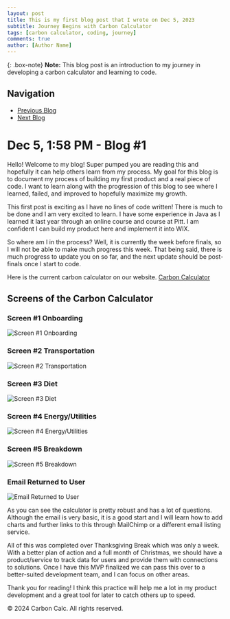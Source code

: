 ```yaml
---
layout: post
title: This is my first blog post that I wrote on Dec 5, 2023
subtitle: Journey Begins with Carbon Calculator
tags: [carbon calculator, coding, journey]
comments: true
author: [Author Name]
---
```


{: .box-note}
**Note:** This blog post is an introduction to my journey in developing a carbon calculator and learning to code.

## Navigation

- [Previous Blog](URL-to-previous-blog)
- [Next Blog](URL-to-next-blog)

# Dec 5, 1:58 PM - Blog #1

Hello! Welcome to my blog! Super pumped you are reading this and hopefully it can help others learn from my process. My goal for this blog is to document my process of building my first product and a real piece of code. I want to learn along with the progression of this blog to see where I learned, failed, and improved to hopefully maximize my growth.

This first post is exciting as I have no lines of code written! There is much to be done and I am very excited to learn. I have some experience in Java as I learned it last year through an online course and course at Pitt. I am confident I can build my product here and implement it into WIX.

So where am I in the process? Well, it is currently the week before finals, so I will not be able to make much progress this week. That being said, there is much progress to update you on so far, and the next update should be post-finals once I start to code.

Here is the current carbon calculator on our website. [Carbon Calculator](https://www.forevergreen.earth/carbon-calculator)

## Screens of the Carbon Calculator

### Screen #1 Onboarding
![Screen #1 Onboarding](assets/img/screen1.png)


### Screen #2 Transportation
![Screen #2 Transportation](assets/img/screen2.png )

### Screen #3 Diet
![Screen #3 Diet](assets/img/screen3.png )


### Screen #4 Energy/Utilities
![Screen #4 Energy/Utilities](assets/img/screen4.png )

### Screen #5 Breakdown
![Screen #5 Breakdown](assets/img/screen5.png )

### Email Returned to User
![Email Returned to User](assets/img/screen6.png )

As you can see the calculator is pretty robust and has a lot of questions. Although the email is very basic, it is a good start and I will learn how to add charts and further links to this through MailChimp or a different email listing service.

All of this was completed over Thanksgiving Break which was only a week. With a better plan of action and a full month of Christmas, we should have a product/service to track data for users and provide them with connections to solutions. Once I have this MVP finalized we can pass this over to a better-suited development team, and I can focus on other areas.

Thank you for reading! I think this practice will help me a lot in my product development and a great tool for later to catch others up to speed.

© 2024 Carbon Calc. All rights reserved.


